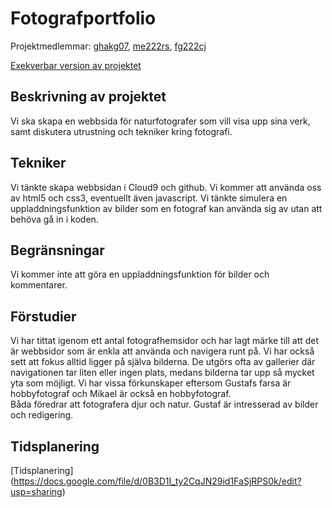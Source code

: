 # Fotografportfolio
Projektmedlemmar: 
[ghakg07](https://github.com/ghakg07), [me222rs](https://github.com/me222rs), [fg222cj](https://github.com/fg222cj)


[Exekverbar version av projektet](http://ghakg07.github.io/ProjektskelettHT13)


## Beskrivning av projektet
Vi ska skapa en webbsida för naturfotografer som vill visa upp sina verk, samt diskutera utrustning och tekniker 
kring fotografi.


## Tekniker
Vi tänkte skapa webbsidan i Cloud9 och github. Vi kommer att använda oss av html5 och css3, eventuellt även javascript. 
Vi tänkte simulera en uppladdningsfunktion av bilder som en fotograf kan använda sig av utan att behöva gå in i koden.

## Begränsningar
Vi kommer inte att göra en uppladdningsfunktion för bilder och kommentarer.

## Förstudier
Vi har tittat igenom ett antal fotografhemsidor och har lagt märke till att det är webbsidor som är enkla att använda 
och navigera runt på. Vi har också sett att fokus alltid ligger på själva bilderna. De utgörs ofta av gallerier där 
navigationen tar liten eller ingen plats, medans bilderna tar upp så mycket yta som möjligt.
Vi har vissa förkunskaper eftersom Gustafs farsa är hobbyfotograf och Mikael är också en hobbyfotograf.  
Båda föredrar att fotografera djur och natur. Gustaf är intresserad av bilder och redigering.

## Tidsplanering


[Tidsplanering] (https://docs.google.com/file/d/0B3D1I_ty2CqJN29id1FaSjRPS0k/edit?usp=sharing)
